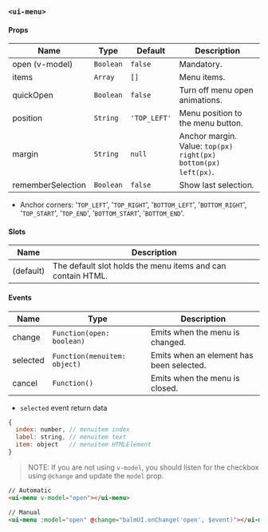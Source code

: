 ### `<ui-menu>`

#### Props

| Name              | Type      | Default      | Description                                                    |
| ----------------- | --------- | ------------ | -------------------------------------------------------------- |
| open (v-model)    | `Boolean` | `false`      | Mandatory.                                                     |
| items             | `Array`   | `[]`         | Menu items.                                                    |
| quickOpen         | `Boolean` | `false`      | Turn off menu open animations.                                 |
| position          | `String`  | `'TOP_LEFT'` | Menu position to the menu button.                              |
| margin            | `String`  | `null`       | Anchor margin. Value: `top(px) right(px) bottom(px) left(px)`. |
| rememberSelection | `Boolean` | `false`      | Show last selection.                                           |

- Anchor corners: '`TOP_LEFT`', '`TOP_RIGHT`', '`BOTTOM_LEFT`', '`BOTTOM_RIGHT`', '`TOP_START`', '`TOP_END`', '`BOTTOM_START`', '`BOTTOM_END`'.

#### Slots

| Name      | Description                                                 |
| --------- | ----------------------------------------------------------- |
| (default) | The default slot holds the menu items and can contain HTML. |

#### Events

| Name     | Type                         | Description                              |
| -------- | ---------------------------- | ---------------------------------------- |
| change   | `Function(open: boolean)`    | Emits when the menu is changed.          |
| selected | `Function(menuitem: object)` | Emits when an element has been selected. |
| cancel   | `Function()`                 | Emits when the menu is closed.           |

- `selected` event return data

```js
{
  index: number, // menuitem index
  label: string, // menuitem text
  item: object   // menuitem HTMLElement
}
```

> NOTE: If you are not using `v-model`, you should listen for the checkbox using `@change` and update the `model` prop.

```html
// Automatic
<ui-menu v-model="open"></ui-menu>

// Manual
<ui-menu :model="open" @change="balmUI.onChange('open', $event)"></ui-menu>
```
